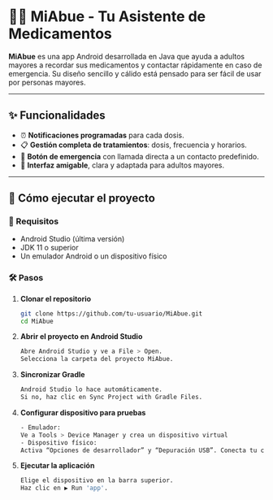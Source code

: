 # 👵💊 MiAbue - Tu Asistente de Medicamentos

**MiAbue** es una app Android desarrollada en Java que ayuda a adultos mayores a recordar sus medicamentos y contactar rápidamente en caso de emergencia. Su diseño sencillo y cálido está pensado para ser fácil de usar por personas mayores.

---

## ✨ Funcionalidades

- ⏰ **Notificaciones programadas** para cada dosis.
- 📋 **Gestión completa de tratamientos**: dosis, frecuencia y horarios.
- 🚨 **Botón de emergencia** con llamada directa a un contacto predefinido.
- 🧓 **Interfaz amigable**, clara y adaptada para adultos mayores.

---

## 🚀 Cómo ejecutar el proyecto

### 🔧 Requisitos

- Android Studio (última versión)
- JDK 11 o superior
- Un emulador Android o un dispositivo físico

### 🛠️ Pasos

1. **Clonar el repositorio**

   ```bash
   git clone https://github.com/tu-usuario/MiAbue.git
   cd MiAbue
2. **Abrir el proyecto en Android Studio**
   ```bash
   Abre Android Studio y ve a File > Open.
   Selecciona la carpeta del proyecto MiAbue.

4. **Sincronizar Gradle**
   ```bash
   Android Studio lo hace automáticamente.
   Si no, haz clic en Sync Project with Gradle Files.

4. **Configurar dispositivo para pruebas**
   ```bash
   - Emulador:
   Ve a Tools > Device Manager y crea un dispositivo virtual
   - Dispositivo físico:
   Activa “Opciones de desarrollador” y “Depuración USB”. Conecta tu celular.

5. **Ejecutar la aplicación**
   ```bash
   Elige el dispositivo en la barra superior.
   Haz clic en ▶️ Run 'app'.

